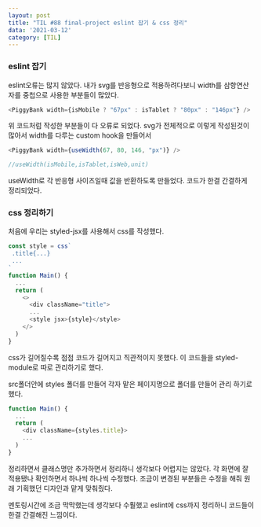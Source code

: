 ```yaml
---
layout: post
title: "TIL #88 final-project eslint 잡기 & css 정리"
data: '2021-03-12'
category: [TIL]
---
```


### eslint 잡기

eslint오류는 많지 않았다. 내가 svg를 반응형으로 적용하려다보니 width를 삼항연산자를 중첩으로 사용한 부분들이 많았다. 
```js
<PiggyBank width={isMobile ? "67px" : isTablet ? "80px" : "146px"} />
```
위 코드처럼 작성한 부분들이 다 오류로 되었다. svg가 전체적으로 이렇게 작성된것이 많아서 width를 다루는 custom hook을 만들어서

```js
<PiggyBank width={useWidth(67, 80, 146, "px")} />

//useWidth(isMobile,isTablet,isWeb,unit)
```

useWidth로 각 반응형 사이즈일때 값을 반환하도록 만들었다. 코드가 한결 간결하게 정리되었다. 

### css 정리하기

처음에 우리는 styled-jsx를 사용해서 css를 작성했다.

```js
const style = css`
 .title{...}
 ...
` 
function Main() {
  ...
  return (
    <>
      <div className="title">
      ...
      <style jsx>{style}</style>
    </>
  )
}
```
css가 길어질수록 점점 코드가 길어지고 직관적이지 못했다. 이 코드들을 styled-module로 따로 관리하기로 했다.

src폴더안에 styles 폴더를 만들어 각자 맡은 페이지명으로 폴더를 만들어 관리 하기로 했다. 

```js
function Main() {
  ...
  return (
    <div className={styles.title}>
    ...
  )
}
```
정리하면서 클래스명만 추가하면서 정리하니 생각보다 어렵지는 않았다. 각 화면에 잘 적용됐나 확인하면서 하나씩 하나씩 수정했다. 조금이 변경된 부분들은 수정을 해줘 원래 기획했던 디자인과 맡게 맞춰줬다. 

멘토링시간에 조금 막막했는데 생각보다 수훨했고 eslint에 css까지 정리하니 코드들이 한결 간결해진 느낌이다. 